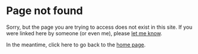 # Page not found

Sorry, but the page you are trying to access does not exist in this site. If you were linked here by someone (or even me), please [let me know](/contact).

In the meantime, click here to go back to the [home page](/).
